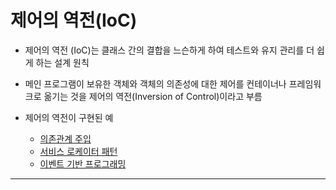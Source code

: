 # 제어의 역전(IoC)

- 제어의 역전 (IoC)는 클래스 간의 결합을 느슨하게 하여 테스트와 유지 관리를 더 쉽게 하는 설계 원칙
- 메인 프로그램이 보유한 객체와 객체의 의존성에 대한 제어를 컨테이너나 프레임워크로 옮기는 것을 제어의 역전(Inversion of Control)이라고 부름

- 제어의 역전이 구현된 예
	- [의존관계 주입](../Spring/의존관계%20주입.md)
	- [서비스 로케이터 패턴](../미완성%20문서/Service%20Locator%20Pattern.md)
	- [이벤트 기반 프로그래밍](../미완성%20문서/Event-driven%20Programming.md) 
	





---
